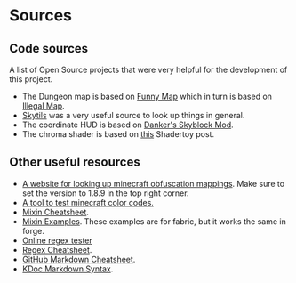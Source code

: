 # Sources

## Code sources

A list of Open Source projects that were very helpful for the development of this project.

- The Dungeon map is based on [Funny Map](https://github.com/Harry282/FunnyMap) which in turn is based on [Illegal Map](https://github.com/UnclaimedBloom6/IllegalMap).
- [Skytils](https://github.com/Skytils/SkytilsMod) was a very useful source to look up things in general.
- The coordinate HUD is based on [Danker's Skyblock Mod](https://github.com/bowser0000/SkyblockMod).
- The chroma shader is based on [this](https://www.shadertoy.com/view/MsS3Wc) Shadertoy post.


## Other useful resources

- [A website for looking up minecraft obfuscation mappings](https://mcp.thiakil.com/#/search). Make sure to set the 
  version to 1.8.9 in the top right corner.
- [A tool to test minecraft color codes.](https://theclickspeed.com/minecraft-color-codes/)
- [Mixin Cheatsheet](https://github.com/2xsaiko/mixin-cheatsheet).
- [Mixin Examples](https://fabricmc.net/wiki/tutorial:mixin_examples). These examples are for fabric, but it works 
  the same in forge.
- [Online regex tester](https://regex101.com)
- [Regex Cheatsheet](https://developer.mozilla.org/en-US/docs/Web/JavaScript/Guide/Regular_Expressions/Cheatsheet).
- [GitHub Markdown Cheatsheet](https://github.com/tchapi/markdown-cheatsheet/blob/master/README.md).
- [KDoc Markdown Syntax](https://daringfireball.net/projects/markdown/syntax#overview).
